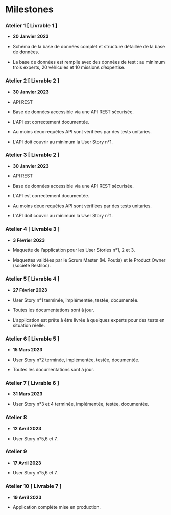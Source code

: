 # Milestones

### **Atelier 1** [ Livrable 1 ]

- **20 Janvier 2023**

- Schéma de la base de données complet et structure détaillée de la base de données. 
- La base de données est remplie avec des données de test : au minimum trois experts, 20 véhicules et 10 missions d’expertise.

### **Atelier 2** [ Livrable 2 ]

- **30 Janvier 2023**

- API REST 
- Base de données accessible via une API REST sécurisée. 
- L’API est correctement documentée. 
- Au moins deux requêtes API sont vérifiées par des tests unitaries. 
- L’API doit couvrir au minimum la User Story n°1.

### **Atelier 3** [ Livrable 2 ]

- **30 Janvier 2023**

- API REST 
- Base de données accessible via une API REST sécurisée. 
- L’API est correctement documentée. 
- Au moins deux requêtes API sont vérifiées par des tests unitaries. 
- L’API doit couvrir au minimum la User Story n°1.

### **Atelier 4** [ Livrable 3 ]

- **3 Février 2023**

- Maquette de l’application pour les User Stories n°1, 2 et 3. 
- Maquettes validées par le Scrum Master (M. Poutia) et le Product Owner (société Restiloc).

### **Atelier 5** [ Livrable 4 ] 

- **27 Février 2023**

- User Story n°1 terminée, implémentée, testée, documentée. 
- Toutes les documentations sont à jour.
- L’application est prête à être livrée à quelques experts pour des tests en situation réelle.

### **Atelier 6** [ Livrable 5 ]

- **15 Mars 2023**

- User Story n°2 terminée, implémentée, testée, documentée. 
- Toutes les documentations sont à jour.

### **Atelier 7** [ Livrable 6 ]

- **31 Mars 2023**

- User Story n°3 et 4 terminée, implémentée, testée, documentée.

### **Atelier 8**
 
- **12 Avril 2023**

- User Story n°5,6 et 7.

### **Atelier 9**

- **17 Avril 2023**

- User Story n°5,6 et 7.

### **Atelier 10** [ Livrable 7 ]

- **19 Avril 2023**

- Application complète mise en production.